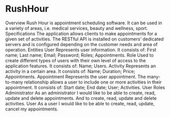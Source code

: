 # RushHour

Overview
Rush Hour is appointment scheduling software. It can be used in a variety of areas, i.e. medical services, beauty and wellness, sport.
Specifications
The application allows clients to make appointments for a given set of activities. The RESTful API is installed on customers’ dedicated servers and is configured depending on the customer needs and area of operation.
Entities
User
Represents user information. It consists of:
First name;
Last name;
Email;
Password;
Roles;
Appointments.
Role
Used to create different types of users with their own level of access to the application features. It consists of:
Name;
Users.
Activity
Represents an activity in a certain area. It consists of:
Name;
Duration;
Price;
Appointments.
Appointment
Represents the user appointment. The many-to-many relationship allows a user to include one or more activities in their appointment. It consists of:
Start date;
End date;
User;
Activities.
User Roles
Administrator
As an administrator I would like to be able to create, read, update and delete appointments. And to create, read, update and delete activities.
User
As a user I would like to be able to create, read, update, cancel my appointments.
